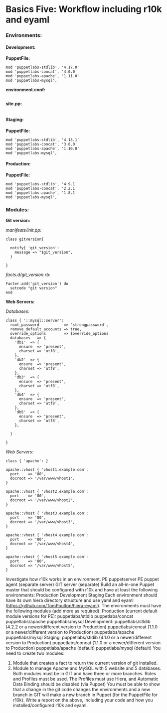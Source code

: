 # Basics Five: Workflow including r10k and eyaml

### Environments:


#### Development:

**PuppetFile:**
```
mod 'puppetlabs-stdlib', '4.17.0'
mod 'puppetlabs-concat', '4.0.0'
mod 'puppetlabs-apache', '1.11.0'
mod 'puppetlabs-mysql',
```

**environment.conf:**
```
```
**site.pp:**
```
```


#### Staging:
**PuppetFile:**
```
mod 'puppetlabs-stdlib', '4.13.1'
mod 'puppetlabs-concat', '3.0.0'
mod 'puppetlabs-apache', '1.10.0'
mod 'puppetlabs-mysql',
```


#### Production:
**PuppetFile:**
```
mod 'puppetlabs-stdlib', '4.9.1'
mod 'puppetlabs-concat', '2.2.1'
mod 'puppetlabs-apache', '1.8.1'
mod 'puppetlabs-mysql',  
```


### Modules:

**Git version:**

*manifests/init.pp:*
```
class gitversion{

  notify{ 'git_version':
    message => "$git_version",
  }

}
```

*facts.d/git_version.rb:*
```
Facter.add('git_version') do
  setcode "git version"
end
```

**Web Servers:**

*Databases:*

```
class { '::mysql::server':
  root_password           => 'strongpassword',
  remove_default_accounts => true,
  override_options        => $override_options
  databases   => {
    'db1'  => {
      ensure  => 'present',
      charset => 'utf8',
    },
    'db2'  => {
      ensure  => 'present',
      charset => 'utf8',
    },
    'db3'  => {
      ensure  => 'present',
      charset => 'utf8',
    },
    'db4'  => {
      ensure  => 'present',
      charset => 'utf8',
    },
    'db5'  => {
      ensure  => 'present',
      charset => 'utf8',
    },

  }

}
```

*Web Servers:*

```
class { 'apache': }

apache::vhost { 'vhost1.example.com':
  port    => '80',
  docroot => '/var/www/vhost1',
}

apache::vhost { 'vhost2.example.com':
  port    => '80',
  docroot => '/var/www/vhost2',
}

apache::vhost { 'vhost3.example.com':
  port    => '80',
  docroot => '/var/www/vhost3',
}

apache::vhost { 'vhost4.example.com':
  port    => '80',
  docroot => '/var/www/vhost4',
}

apache::vhost { 'vhost5.example.com':
  port    => '80',
  docroot => '/var/www/vhost5',
}
```


Investigate how r10k works in an environment.
PE puppetserver
PE puppet agent (separate server)
GIT server (separate)
Build an all-in-one Puppet master that should be configured with r10k and have at least the following environments:
Production
Development
Staging
Each environment should have its own hiera directory structure and use yaml and eyaml (https://github.com/TomPoulton/hiera-eyaml).
The environments must have the following modules (add more as required):
Production (current default module versions for PE):
puppetlabs/stldib
puppetlabs/concat
puppetlabs/apache
puppetlabs/mysql
Development:
puppetlabs/stldib (4.2.2 or a newer/different version to Production)
puppetlabs/concat (1.1.0 or a newer/different version to Production)
puppetlabs/apache
puppetlabs/mysql
Staging:
puppetlabs/stldib (4.1.0 or a newer/different version to Production)
puppetlabs/concat (1.1.0 or a newer/different version to Production)
puppetlabs/apache (default)
puppetlabs/mysql (default)
You need to create two modules:
1. Module that creates a fact to return the current version of git installed.
2. Module to manage Apache and MySQL with 5 website and 5 databases.
Both modules must be in GIT and have three or more branches.
Roles and Profiles must be used.
The Profiles must use Hiera, and Automatic Data Binding should be disabled (via Puppet)
You must be able to show that a change in the git code changes the environments and a new branch in GIT will make a new branch in Puppet (for the PuppetFile for r10k).
Write a report on the above, including your code and how you installed/configured r10k and eyaml.
